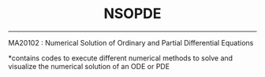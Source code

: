# <center>  NSOPDE
 
_____________________________________________________________________________
 MA20102 : Numerical Solution of Ordinary and Partial Differential Equations 
 
*contains codes to execute different numerical methods to solve and visualize the numerical solution of an ODE or PDE
